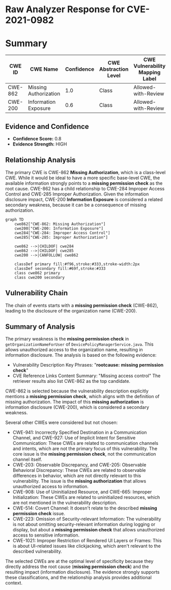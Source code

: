 # Raw Analyzer Response for CVE-2021-0982

# Summary
| CWE ID | CWE Name | Confidence | CWE Abstraction Level | CWE Vulnerability Mapping Label | CWE-Vulnerability Mapping Notes |
|---|---|---|---|---|---|
| CWE-862 | Missing Authorization | 1.0 | Class | Allowed-with-Review | Primary CWE |
| CWE-200 | Information Exposure | 0.6 | Class | Allowed-with-Review | Secondary CWE |

## Evidence and Confidence

*   **Confidence Score:** 0.8
*   **Evidence Strength:** HIGH

## Relationship Analysis
The primary CWE is CWE-862 **Missing Authorization**, which is a class-level CWE. While it would be ideal to have a more specific base-level CWE, the available information strongly points to a **missing permission check** as the root cause. CWE-862 has a child relationship to CWE-284 Improper Access Control and CWE-285 Improper Authorization. Given the information disclosure impact, CWE-200 **Information Exposure** is considered a related secondary weakness, because it can be a consequence of missing authorization.

```mermaid
graph TD
    cwe862["CWE-862: Missing Authorization"]
    cwe200["CWE-200: Information Exposure"]
    cwe284["CWE-284: Improper Access Control"]
    cwe285["CWE-285: Improper Authorization"]
    
    cwe862 -->|CHILDOF| cwe284
    cwe862 -->|CHILDOF| cwe285
    cwe200 -->|CANFOLLOW| cwe862

    classDef primary fill:#f96,stroke:#333,stroke-width:2px
    classDef secondary fill:#69f,stroke:#333
    class cwe862 primary
    class cwe200 secondary
```

## Vulnerability Chain
The chain of events starts with a **missing permission check** (CWE-862), leading to the disclosure of the organization name (CWE-200).

## Summary of Analysis
The primary weakness is the **missing permission check** in `getOrganizationNameForUser` of `DevicePolicyManagerService.java`. This allows unauthorized access to the organization name, resulting in information disclosure.
The analysis is based on the following evidence:
- Vulnerability Description Key Phrases: "**rootcause:** **missing permission check**"
- CVE Reference Links Content Summary: "Missing access control"
The retriever results also list CWE-862 as the top candidate.

CWE-862 is selected because the vulnerability description explicitly mentions a **missing permission check**, which aligns with the definition of missing authorization. The impact of this **missing authorization** is information disclosure (CWE-200), which is considered a secondary weakness.

Several other CWEs were considered but not chosen:

*   CWE-941: Incorrectly Specified Destination in a Communication Channel, and CWE-927: Use of Implicit Intent for Sensitive Communication: These CWEs are related to communication channels and intents, which are not the primary focus of this vulnerability. The core issue is the **missing permission check**, not the communication channel itself.
*   CWE-203: Observable Discrepancy, and CWE-205: Observable Behavioral Discrepancy: These CWEs are related to observable differences in behavior, which are not directly relevant to this vulnerability. The issue is the **missing authorization** that allows unauthorized access to information.
*   CWE-908: Use of Uninitialized Resource, and CWE-665: Improper Initialization: These CWEs are related to uninitialized resources, which are not mentioned in the vulnerability description.
*   CWE-514: Covert Channel: It doesn't relate to the described **missing permission check** issue.
*   CWE-223: Omission of Security-relevant Information: The vulnerability is not about omitting security-relevant information during logging or display, but about a **missing permission check** that allows unauthorized access to sensitive information.
*   CWE-1021: Improper Restriction of Rendered UI Layers or Frames: This is about UI-related issues like clickjacking, which aren't relevant to the described vulnerability.

The selected CWEs are at the optimal level of specificity because they directly address the root cause (**missing permission check**) and the resulting impact (information disclosure). The evidence strongly supports these classifications, and the relationship analysis provides additional context.